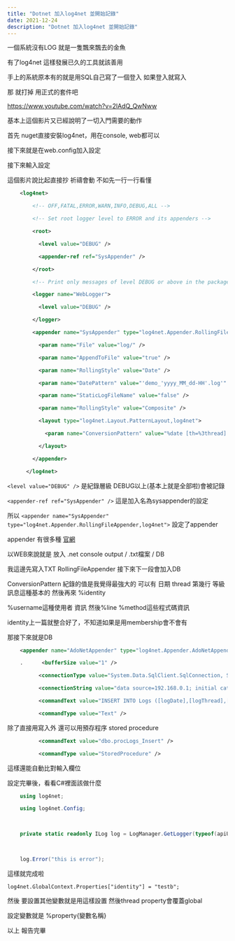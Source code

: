 ```yaml
---
title: "Dotnet 加入log4net 並開始記錄"
date: 2021-12-24
description: "Dotnet 加入log4net 並開始記錄"
---
```




一個系統沒有LOG 就是一隻飄來飄去的金魚



有了log4net 這樣發展已久的工具就該善用



手上的系統原本有的就是用SQL自己寫了一個登入 如果登入就寫入



那 就打掉 用正式的套件吧



https://www.youtube.com/watch?v=2lAdQ_QwNww



基本上這個影片又已經說明了一切入門需要的動作



首先 nuget直接安裝log4net，用在console, web都可以



接下來就是在web.config加入設定



接下來輸入設定



這個影片說比起直接抄 祈禱會動 不如先一行一行看懂



    

    
```xml
    <log4net>

        <!-- OFF,FATAL,ERROR,WARN,INFO,DEBUG,ALL -->

        <!-- Set root logger level to ERROR and its appenders -->

        <root>

          <level value="DEBUG" />

          <appender-ref ref="SysAppender" />

        </root>

        <!-- Print only messages of level DEBUG or above in the packages -->

        <logger name="WebLogger">

          <level value="DEBUG" />

        </logger>

        <appender name="SysAppender" type="log4net.Appender.RollingFileAppender,log4net">

          <param name="File" value="log/" />

          <param name="AppendToFile" value="true" />

          <param name="RollingStyle" value="Date" />

          <param name="DatePattern" value="'demo_'yyyy_MM_dd-HH'.log'" />

          <param name="StaticLogFileName" value="false" />

          <param name="RollingStyle" value="Composite" />

          <layout type="log4net.Layout.PatternLayout,log4net">

            <param name="ConversionPattern" value="%date [th=%3thread] [line:%5L] [%-5level] %message%newlineIdentity - %identity%newlineUsername - %username%newline%location%newline%line%newline%method"/>

          </layout>

        </appender> 

      </log4net>
```


`<level value="DEBUG" />` 是紀錄層級 DEBUG以上(基本上就是全部啦)會被記錄



`<appender-ref ref="SysAppender" />` 這是加入名為sysappender的設定



所以 `<appender name="SysAppender" type="log4net.Appender.RollingFileAppender,log4net">` 設定了appender



appender 有很多種 [官網](https://logging.apache.org/log4net/release/features.html)



以WEB來說就是 放入 .net console output / .txt檔案 / DB



我這邊先寫入TXT RollingFileAppender 接下來下一段會加入DB



ConversionPattern 紀錄的值是我覺得最強大的 可以有 日期 thread 第幾行 等級 訊息這種基本的 然後再來 %identity

%username這種使用者 資訊 然後%line %method這些程式碼資訊



identity上一篇就整合好了，不知道如果是用membership會不會有



那接下來就是DB


```xml
    <appender name="AdoNetAppender" type="log4net.Appender.AdoNetAppender">

    .      <bufferSize value="1" />

          <connectionType value="System.Data.SqlClient.SqlConnection, System.Data, Version=1.0.3300.0, Culture=neutral, PublicKeyToken=b77a5c561934e089" />

          <connectionString value="data source=192.168.0.1; initial catalog=DB;integrated security=false;User ID=user;Password=password" />

          <commandText value="INSERT INTO Logs ([logDate],[logThread],[logLevel],[logSource],[logMessage],[exception],[user]) VALUES (@log_date, @log_thread, @log_level, @log_source, @log_message, @exception, @user)" />

          <commandType value="Text" />
```


除了直接用寫入外 還可以用預存程序 stored procedure

```xml
          <commandText value="dbo.procLogs_Insert" />

          <commandType value="StoredProcedure" />
```


這樣還能自動比對輸入欄位



設定完畢後，看看C#裡面該做什麼


```csharp
    using log4net;

    using log4net.Config;

    

    private static readonly ILog log = LogManager.GetLogger(typeof(apiUserController));

    

    log.Error("this is error");
```


這樣就完成啦

`log4net.GlobalContext.Properties["identity"] = "testb";`



然後 要設置其他變數就是用這樣設置 然後thread property會覆蓋global



設定變數就是 %property{變數名稱}



以上 報告完畢



